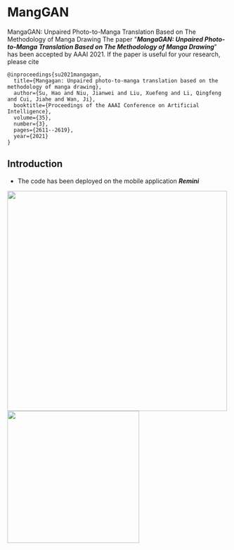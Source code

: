 # MangGAN
MangaGAN: Unpaired Photo-to-Manga Translation Based on The Methodology of Manga Drawing
The paper "***MangaGAN: Unpaired Photo-to-Manga Translation Based on The Methodology of Manga Drawing***" has been accepted by AAAI 2021. If the paper is useful for your research, please cite
```
@inproceedings{su2021mangagan,
  title={Mangagan: Unpaired photo-to-manga translation based on the methodology of manga drawing},
  author={Su, Hao and Niu, Jianwei and Liu, Xuefeng and Li, Qingfeng and Cui, Jiahe and Wan, Ji},
  booktitle={Proceedings of the AAAI Conference on Artificial Intelligence},
  volume={35},
  number={3},
  pages={2611--2619},
  year={2021}
}
```
## Introduction
* The code has been deployed on the mobile application ***Remini***
<img src="https://github.com/SwordHolderSH/MangGAN/blob/main/outputs/image1.gif" width="500" align=center/>
<img src="https://github.com/SwordHolderSH/MangGAN/blob/main/outputs/image3.gif" width="300" align=center/>
